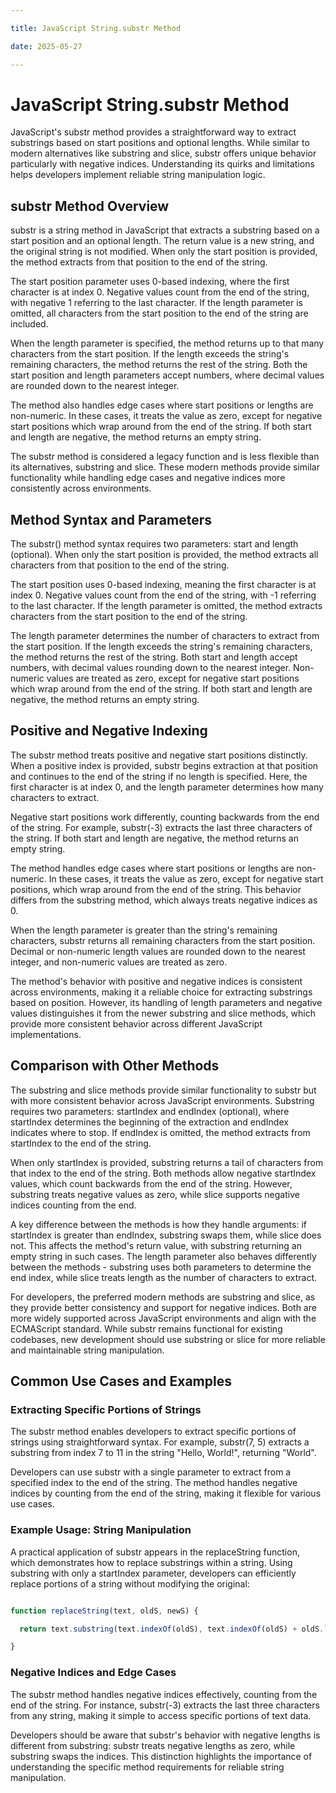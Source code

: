 ```yaml
---

title: JavaScript String.substr Method

date: 2025-05-27

---
```



# JavaScript String.substr Method

JavaScript's substr method provides a straightforward way to extract substrings based on start positions and optional lengths. While similar to modern alternatives like substring and slice, substr offers unique behavior particularly with negative indices. Understanding its quirks and limitations helps developers implement reliable string manipulation logic.


## substr Method Overview

substr is a string method in JavaScript that extracts a substring based on a start position and an optional length. The return value is a new string, and the original string is not modified. When only the start position is provided, the method extracts from that position to the end of the string.

The start position parameter uses 0-based indexing, where the first character is at index 0. Negative values count from the end of the string, with negative 1 referring to the last character. If the length parameter is omitted, all characters from the start position to the end of the string are included.

When the length parameter is specified, the method returns up to that many characters from the start position. If the length exceeds the string's remaining characters, the method returns the rest of the string. Both the start position and length parameters accept numbers, where decimal values are rounded down to the nearest integer.

The method also handles edge cases where start positions or lengths are non-numeric. In these cases, it treats the value as zero, except for negative start positions which wrap around from the end of the string. If both start and length are negative, the method returns an empty string.

The substr method is considered a legacy function and is less flexible than its alternatives, substring and slice. These modern methods provide similar functionality while handling edge cases and negative indices more consistently across environments.


## Method Syntax and Parameters

The substr() method syntax requires two parameters: start and length (optional). When only the start position is provided, the method extracts all characters from that position to the end of the string.

The start position uses 0-based indexing, meaning the first character is at index 0. Negative values count from the end of the string, with -1 referring to the last character. If the length parameter is omitted, the method extracts characters from the start position to the end of the string.

The length parameter determines the number of characters to extract from the start position. If the length exceeds the string's remaining characters, the method returns the rest of the string. Both start and length accept numbers, with decimal values rounding down to the nearest integer. Non-numeric values are treated as zero, except for negative start positions which wrap around from the end of the string. If both start and length are negative, the method returns an empty string.


## Positive and Negative Indexing

The substr method treats positive and negative start positions distinctly. When a positive index is provided, substr begins extraction at that position and continues to the end of the string if no length is specified. Here, the first character is at index 0, and the length parameter determines how many characters to extract.

Negative start positions work differently, counting backwards from the end of the string. For example, substr(-3) extracts the last three characters of the string. If both start and length are negative, the method returns an empty string.

The method handles edge cases where start positions or lengths are non-numeric. In these cases, it treats the value as zero, except for negative start positions, which wrap around from the end of the string. This behavior differs from the substring method, which always treats negative indices as 0.

When the length parameter is greater than the string's remaining characters, substr returns all remaining characters from the start position. Decimal or non-numeric length values are rounded down to the nearest integer, and non-numeric values are treated as zero.

The method's behavior with positive and negative indices is consistent across environments, making it a reliable choice for extracting substrings based on position. However, its handling of length parameters and negative values distinguishes it from the newer substring and slice methods, which provide more consistent behavior across different JavaScript implementations.


## Comparison with Other Methods

The substring and slice methods provide similar functionality to substr but with more consistent behavior across JavaScript environments. Substring requires two parameters: startIndex and endIndex (optional), where startIndex determines the beginning of the extraction and endIndex indicates where to stop. If endIndex is omitted, the method extracts from startIndex to the end of the string.

When only startIndex is provided, substring returns a tail of characters from that index to the end of the string. Both methods allow negative startIndex values, which count backwards from the end of the string. However, substring treats negative values as zero, while slice supports negative indices counting from the end.

A key difference between the methods is how they handle arguments: if startIndex is greater than endIndex, substring swaps them, while slice does not. This affects the method's return value, with substring returning an empty string in such cases. The length parameter also behaves differently between the methods - substring uses both parameters to determine the end index, while slice treats length as the number of characters to extract.

For developers, the preferred modern methods are substring and slice, as they provide better consistency and support for negative indices. Both are more widely supported across JavaScript environments and align with the ECMAScript standard. While substr remains functional for existing codebases, new development should use substring or slice for more reliable and maintainable string manipulation.


## Common Use Cases and Examples


### Extracting Specific Portions of Strings

The substr method enables developers to extract specific portions of strings using straightforward syntax. For example, substr(7, 5) extracts a substring from index 7 to 11 in the string "Hello, World!", returning "World".

Developers can use substr with a single parameter to extract from a specified index to the end of the string. The method handles negative indices by counting from the end of the string, making it flexible for various use cases.


### Example Usage: String Manipulation

A practical application of substr appears in the replaceString function, which demonstrates how to replace substrings within a string. Using substring with only a startIndex parameter, developers can efficiently replace portions of a string without modifying the original:

```javascript

function replaceString(text, oldS, newS) {

  return text.substring(text.indexOf(oldS), text.indexOf(oldS) + oldS.length).replace(oldS, newS);

}

```


### Negative Indices and Edge Cases

The substr method handles negative indices effectively, counting from the end of the string. For instance, substr(-3) extracts the last three characters from any string, making it simple to access specific portions of text data.

Developers should be aware that substr's behavior with negative lengths is different from substring: substr treats negative lengths as zero, while substring swaps the indices. This distinction highlights the importance of understanding the specific method requirements for reliable string manipulation.

